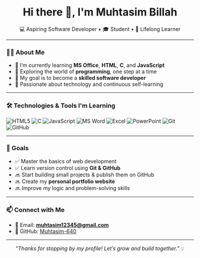 <h1 align="center">Hi there 👋, I'm Muhtasim Billah</h1>

<p align="center">
  💻 Aspiring Software Developer • 🎓 Student • 🌱 Lifelong Learner  
</p>

---

### 👨‍🎓 About Me

- 🔭 I’m currently learning **MS Office**, **HTML**, **C**, and **JavaScript**
- 🌱 Exploring the world of **programming**, one step at a time
- 🎯 My goal is to become a **skilled software developer**
- 🧠 Passionate about technology and continuous self-learning

---

### 🛠️ Technologies & Tools I'm Learning

![HTML5](https://img.shields.io/badge/-HTML5-orange?logo=html5&logoColor=white&style=flat)
![C](https://img.shields.io/badge/-C-blue?logo=c&logoColor=white&style=flat)
![JavaScript](https://img.shields.io/badge/-JavaScript-yellow?logo=javascript&logoColor=black&style=flat)
![MS Word](https://img.shields.io/badge/-MS_Word-2b579a?logo=microsoftword&logoColor=white&style=flat)
![Excel](https://img.shields.io/badge/-Excel-217346?logo=microsoftexcel&logoColor=white&style=flat)
![PowerPoint](https://img.shields.io/badge/-PowerPoint-b7472a?logo=microsoftpowerpoint&logoColor=white&style=flat)
![Git](https://img.shields.io/badge/-Git-F05032?logo=git&logoColor=white&style=flat)
![GitHub](https://img.shields.io/badge/-GitHub-181717?logo=github&logoColor=white&style=flat)

---

### 🚀 Goals

- ✅ Master the basics of web development
- ✅ Learn version control using **Git & GitHub**
- 🔜 Start building small projects & publish them on GitHub
- 🔜 Create my **personal portfolio website**
- 🔜 Improve my logic and problem-solving skills

---

### 📫 Connect with Me

- 📧 Email: **muhtasim12345@gmail.com**
- 🐙 GitHub: [Muhtasim-640](https://github.com/Muhtasim-640)

---

<p align="center">
  <i>“Thanks for stopping by my profile! Let’s grow and build together.”</i> 💡
</p>
